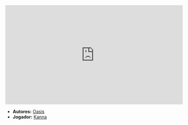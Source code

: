 <iframe width="560" height="315" src="https://www.youtube.com/embed/bx1Bh8ZvH84?si=tAznqxhzsznRctls" title="YouTube video player" frameborder="0" allow="accelerometer; autoplay; clipboard-write; encrypted-media; gyroscope; picture-in-picture; web-share" referrerpolicy="strict-origin-when-cross-origin" allowfullscreen></iframe>

- **Autores:** [Oasis](content/Autores/Oasis.md)
- **Jogador:** [Kanna](content/Jogadores/Kanna.md)